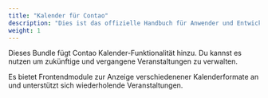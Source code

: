 ```yaml
---
title: "Kalender für Contao"
description: "Dies ist das offizielle Handbuch für Anwender und Entwickler."
weight: 1
---
```


Dieses Bundle fügt Contao Kalender-Funktionalität hinzu. Du kannst es nutzen um zukünftige und vergangene
        Veranstaltungen zu verwalten.

Es bietet Frontendmodule zur Anzeige verschiedenener Kalenderformate an und unterstützt sich wiederholende
        Veranstaltungen.